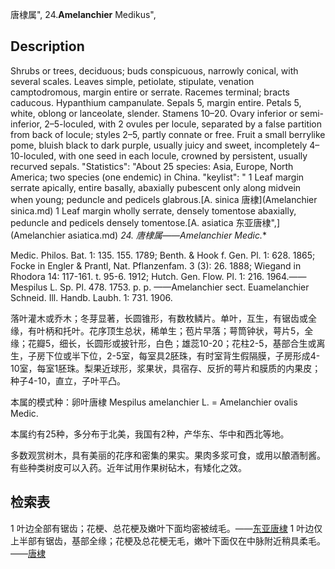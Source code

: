唐棣属",
24.**Amelanchier** Medikus",

## Description
Shrubs or trees, deciduous; buds conspicuous, narrowly conical, with several scales. Leaves simple, petiolate, stipulate, venation camptodromous, margin entire or serrate. Racemes terminal; bracts caducous. Hypanthium campanulate. Sepals 5, margin entire. Petals 5, white, oblong or lanceolate, slender. Stamens 10–20. Ovary inferior or semi-inferior, 2–5-loculed, with 2 ovules per locule, separated by a false partition from back of locule; styles 2–5, partly connate or free. Fruit a small berrylike pome, bluish black to dark purple, usually juicy and sweet, incompletely 4–10-loculed, with one seed in each locule, crowned by persistent, usually recurved sepals.
  "Statistics": "About 25 species: Asia, Europe, North America; two species (one endemic) in China.
  "keylist": "
1 Leaf margin serrate apically, entire basally, abaxially pubescent only along midvein when young; peduncle and pedicels glabrous.[A. sinica 唐棣](Amelanchier sinica.md)
1 Leaf margin wholly serrate, densely tomentose abaxially, peduncle and pedicels densely tomentose.[A. asiatica 东亚唐棣",](Amelanchier asiatica.md)
**24. 唐棣属*——Amelanchier Medic.**

Medic. Philos. Bat. 1: 135. 155. 1789; Benth. & Hook f. Gen. Pl. 1: 628. 1865; Focke in Engler & Prantl, Nat. Pflanzenfam. 3 (3): 26. 1888; Wiegand in Rhodora 14: 117-161. t. 95-6. 1912; Hutch. Gen. Flow. Pl. 1: 216. 1964.——Mespilus L. Sp. Pl. 478. 1753. p. p. ——Amelanchier sect. Euamelanchier Schneid. Ill. Handb. Laubh. 1: 731. 1906.

落叶灌木或乔木；冬芽显著，长圆锥形，有数枚鳞片。单叶，互生，有锯齿或全缘，有叶柄和托叶。花序顶生总状，稀单生；苞片早落；萼筒钟状，萼片5，全缘；花瓣5，细长，长圆形或披针形，白色；雄蕊10-20；花柱2-5，基部合生或离生，子房下位或半下位，2-5室，每室具2胚珠，有时室背生假隔膜，子房形成4-10室，每室1胚珠。梨果近球形，浆果状，具宿存、反折的萼片和膜质的内果皮；种子4-10，直立，子叶平凸。

本属的模式种：卵叶唐棣 Mespilus amelanchier L. = Amelanchier ovalis Medic.

本属约有25种，多分布于北美，我国有2种，产华东、华中和西北等地。

多数观赏树木，具有美丽的花序和密集的果实。果肉多浆可食，或用以酿酒制酱。有些种类树皮可以入药。近年试用作果树砧木，有矮化之效。

## 检索表

1 叶边全部有锯齿；花梗、总花梗及嫩叶下面均密被绒毛。——[东亚唐棣](Amelanchier%20asiatica.md)
1 叶边仅上半部有锯齿，基部全缘；花梗及总花梗无毛，嫩叶下面仅在中脉附近稍具柔毛。——[唐棣](Amelanchier%20sinica.md)

